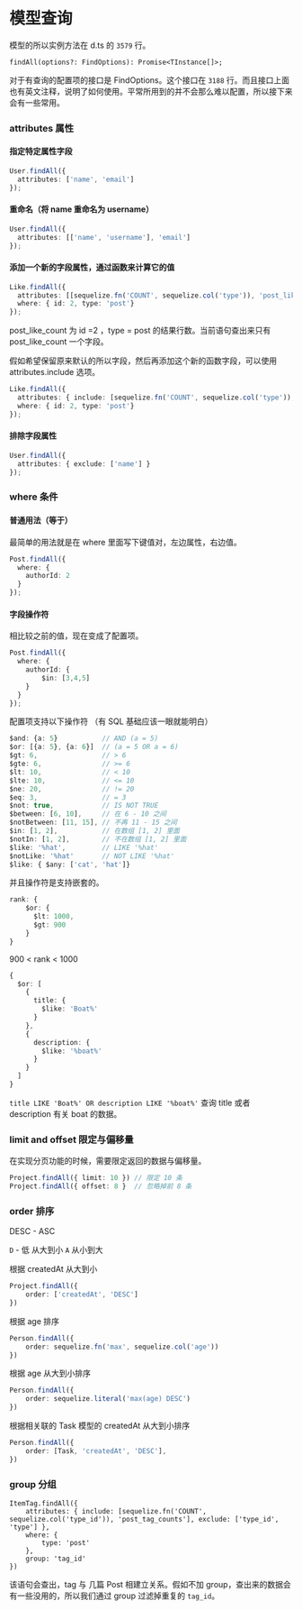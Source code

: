 # 模型查询

模型的所以实例方法在 d.ts 的 `3579` 行。

```
findAll(options?: FindOptions): Promise<TInstance[]>;
```

对于有查询的配置项的接口是 FindOptions。这个接口在 `3188` 行。而且接口上面也有英文注释，说明了如何使用。平常所用到的并不会那么难以配置，所以接下来会有一些常用。

### attributes 属性

#### 指定特定属性字段

```ts
User.findAll({
  attributes: ['name', 'email']
});
```

#### 重命名（将 name 重命名为 username）

```ts
User.findAll({
  attributes: [['name', 'username'], 'email']
});
```

#### 添加一个新的字段属性，通过函数来计算它的值

```ts
Like.findAll({
  attributes: [[sequelize.fn('COUNT', sequelize.col('type')), 'post_like_count']],
  where: { id: 2, type: 'post'}
});
```

post_like_count 为 id =2 ，type = post 的结果行数。当前语句查出来只有 post_like_count 一个字段。

假如希望保留原来默认的所以字段，然后再添加这个新的函数字段，可以使用 attributes.include 选项。

```ts
Like.findAll({
  attributes: { include: [sequelize.fn('COUNT', sequelize.col('type')), 'post_like_count'] },
  where: { id: 2, type: 'post'}
});
```

#### 排除字段属性

```ts
User.findAll({
  attributes: { exclude: ['name'] }
});
```

### where 条件

#### 普通用法（等于）

最简单的用法就是在 where 里面写下键值对，左边属性，右边值。

```ts
Post.findAll({
  where: {
    authorId: 2
  }
});
```

#### 字段操作符
相比较之前的值，现在变成了配置项。

```ts
Post.findAll({
  where: {
    authorId: {
    	$in: [3,4,5]
    }
  }
});
```

配置项支持以下操作符 （有 SQL 基础应该一眼就能明白）

```ts
$and: {a: 5}           // AND (a = 5)
$or: [{a: 5}, {a: 6}]  // (a = 5 OR a = 6)
$gt: 6,                // > 6
$gte: 6,               // >= 6
$lt: 10,               // < 10
$lte: 10,              // <= 10
$ne: 20,               // != 20
$eq: 3,                // = 3
$not: true,            // IS NOT TRUE
$between: [6, 10],     // 在 6 - 10 之间
$notBetween: [11, 15], // 不再 11 - 15 之间
$in: [1, 2],           // 在数组 [1, 2] 里面
$notIn: [1, 2],        // 不在数组 [1, 2] 里面
$like: '%hat',         // LIKE '%hat'
$notLike: '%hat'       // NOT LIKE '%hat'
$like: { $any: ['cat', 'hat']}
```

并且操作符是支持嵌套的。

```ts
rank: {
    $or: {
      $lt: 1000,
      $gt: 900
    }
}
```

900 < rank < 1000

```ts
{
  $or: [
    {
      title: {
        $like: 'Boat%'
      }
    },
    {
      description: {
        $like: '%boat%'
      }
    }
  ]
}
```

`title LIKE 'Boat%' OR description LIKE '%boat%'`  查询 title 或者 description 有关 boat 的数据。


### limit and offset 限定与偏移量

在实现分页功能的时候，需要限定返回的数据与偏移量。

```ts
Project.findAll({ limit: 10 }) // 限定 10 条
Project.findAll({ offset: 8 }  // 忽略掉前 8 条
```

### order 排序

DESC - ASC

`D` - 低 从大到小
`A` 从小到大

根据 createdAt 从大到小

```ts
Project.findAll({
	order: ['createdAt', 'DESC']
})
```

根据 age 排序

```ts
Person.findAll({
	order: sequelize.fn('max', sequelize.col('age'))
})
```

根据 age 从大到小排序

```ts
Person.findAll({
	order: sequelize.literal('max(age) DESC')
})
```

根据相关联的 Task 模型的 createdAt 从大到小排序

```ts
Person.findAll({
	order: [Task, 'createdAt', 'DESC'],
})
```

### group 分组

```
ItemTag.findAll({
	attributes: { include: [sequelize.fn('COUNT', sequelize.col('type_id')), 'post_tag_counts'], exclude: ['type_id', 'type'] },
	where: {
		type: 'post'
	},
	group: 'tag_id'
})
```

该语句会查出，tag 与 几篇 Post 相建立关系。假如不加 group，查出来的数据会有一些没用的，所以我们通过 group 过滤掉重复的 `tag_id`。



